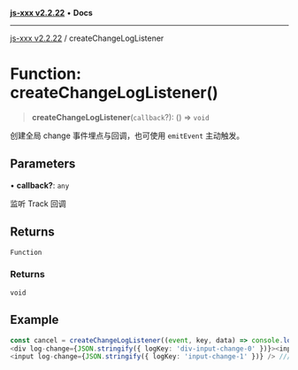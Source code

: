 [**js-xxx v2.2.22**](../README.md) • **Docs**

***

[js-xxx v2.2.22](../README.md) / createChangeLogListener

# Function: createChangeLogListener()

> **createChangeLogListener**(`callback`?): () => `void`

创建全局 change 事件埋点与回调，也可使用 `emitEvent` 主动触发。

## Parameters

• **callback?**: `any`

监听 Track 回调

## Returns

`Function`

### Returns

`void`

## Example

```ts
const cancel = createChangeLogListener((event, key, data) => console.log({ event, key, data })); /// 页面加载完成后创建监听器，取消监听器 cancel(); 。
<div log-change={JSON.stringify({ logKey: 'div-input-change-0' })}><input /></div> /// 父元素总监听
<input log-change={JSON.stringify({ logKey: 'input-change-1' })} /> /// 普通监听
```
